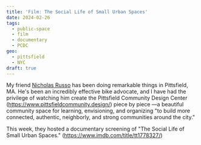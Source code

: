 ```yaml
---
title: 'Film: The Social Life of Small Urban Spaces'
date: 2024-02-26
tags:
  - public-space
  - film
  - documentary
  - PCDC
geo:
  - pittsfield
  - NYC
draft: true
---
```


My friend [Nicholas Russo](https://www.linkedin.com/in/nicholas-russo-19921221b/) has been doing remarkable things in Pittsfield, MA. He's been an incredibly effective bike advocate, and I have had the privilege of watching him create the Pittsfield Community Design Center (https://www.pittsfieldcommunity.design/) piece by piece —a beautiful community space for learning, envisioning, and organizing "to build more connected, authentic, neighborly, and strong communities around the city."

This week, they hosted a documentary screening of "The Social Life of Small Urban Spaces." (https://www.imdb.com/title/tt1778327/)
